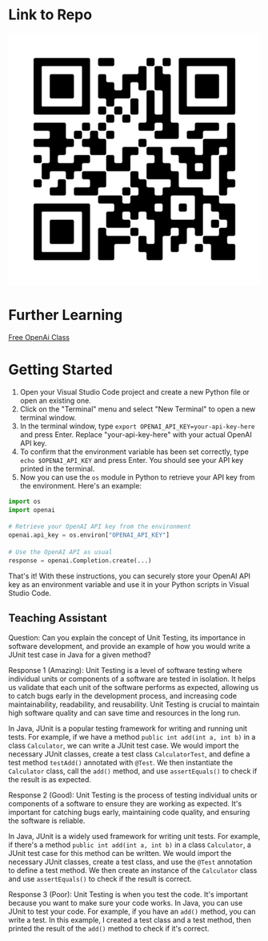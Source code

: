 # Link to Repo
![](./frame.png)

# Further Learning 

[Free OpenAi Class](https://learn.deeplearning.ai/)

# Getting Started

1. Open your Visual Studio Code project and create a new Python file or open an existing one.
2. Click on the "Terminal" menu and select "New Terminal" to open a new terminal window.
3. In the terminal window, type `export OPENAI_API_KEY=your-api-key-here` and press Enter. Replace "your-api-key-here" with your actual OpenAI API key.
4. To confirm that the environment variable has been set correctly, type `echo $OPENAI_API_KEY` and press Enter. You should see your API key printed in the terminal.
5. Now you can use the `os` module in Python to retrieve your API key from the environment. Here's an example:

```python
import os
import openai

# Retrieve your OpenAI API key from the environment
openai.api_key = os.environ["OPENAI_API_KEY"]

# Use the OpenAI API as usual
response = openai.Completion.create(...)
```

That's it! With these instructions, you can securely store your OpenAI API key as an environment variable and use it in your Python scripts in Visual Studio Code.

## Teaching Assistant
Question: 
Can you explain the concept of Unit Testing, its importance in software development, and provide an example of how you would write a JUnit test case in Java for a given method?

Response 1 (Amazing):
Unit Testing is a level of software testing where individual units or components of a software are tested in isolation. It helps us validate that each unit of the software performs as expected, allowing us to catch bugs early in the development process, and increasing code maintainability, readability, and reusability. Unit Testing is crucial to maintain high software quality and can save time and resources in the long run.

In Java, JUnit is a popular testing framework for writing and running unit tests. For example, if we have a method `public int add(int a, int b)` in a class `Calculator`, we can write a JUnit test case. We would import the necessary JUnit classes, create a test class `CalculatorTest`, and define a test method `testAdd()` annotated with `@Test`. We then instantiate the `Calculator` class, call the `add()` method, and use `assertEquals()` to check if the result is as expected.

Response 2 (Good):
Unit Testing is the process of testing individual units or components of a software to ensure they are working as expected. It's important for catching bugs early, maintaining code quality, and ensuring the software is reliable.

In Java, JUnit is a widely used framework for writing unit tests. For example, if there's a method `public int add(int a, int b)` in a class `Calculator`, a JUnit test case for this method can be written. We would import the necessary JUnit classes, create a test class, and use the `@Test` annotation to define a test method. We then create an instance of the `Calculator` class and use `assertEquals()` to check if the result is correct.

Response 3 (Poor):
Unit Testing is when you test the code. It's important because you want to make sure your code works. In Java, you can use JUnit to test your code. For example, if you have an `add()` method, you can write a test. In this example, I created a test class and a test method, then printed the result of the `add()` method to check if it's correct.
